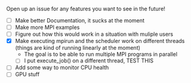 Open up an issue for any features you want to see in the future!

- [ ] Make better Documentation, it sucks at the moment
- [ ] Make more MPI examples
- [ ] Figure out how this would work in a situation with muliple users
- [x] Make executing mpirun and the scheduler work on different threads (things are kind of running linearly at the moment)
	- The goal is to be able to run multiple MPI programs in parallel
	- [ ] I put execute_job() on a different thread, TEST THIS
- [ ] Add some way to monitor CPU health
- [ ] GPU stuff
